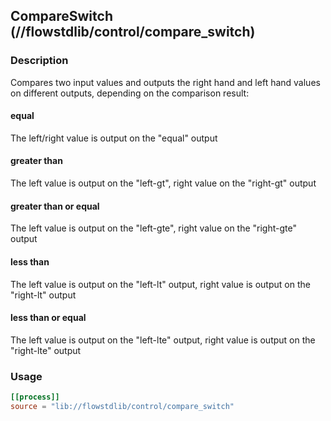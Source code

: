 ## CompareSwitch (//flowstdlib/control/compare_switch)
### Description
Compares two input values and outputs the right hand and left hand values on different outputs, 
depending on the comparison result:

#### **equal**
The left/right value is output on the "equal" output
#### **greater than**
The left value is output on the "left-gt", right value on the "right-gt" output
#### **greater than or equal**
The left value is output on the "left-gte", right value on the "right-gte" output
#### **less than**
The left value is output on the "left-lt" output, right value is output on the "right-lt" output
#### **less than or equal**
The left value is output on the "left-lte" output, right value is output on the "right-lte" output

### Usage
```toml
[[process]]
source = "lib://flowstdlib/control/compare_switch"
```